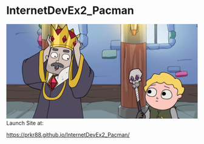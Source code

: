 # InternetDevEx2_Pacman

![](images/img_welcome.png)
Launch Site at:

https://prkr88.github.io/InternetDevEx2_Pacman/
